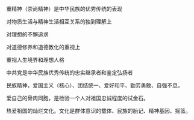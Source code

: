 重精神（崇尚精神）是中华民族的优秀传统的表现 

对物质生活与精神生活相互关系的独到理解上 

对理想的不懈追求 

对道德修养和道德教化的重视上 

重视人生境界和理想人格 

中共党是中华民族优秀传统的忠实继承者和鉴定弘扬者 

民族精神，爱国主义（核心）、团结统一、爱好和平、勤劳勇敢、自强不息。 

爱自己的骨肉同胞，是检验一个人对祖国忠诚程度的试金石。 

热爱祖国的灿烂文化。文化是群体意识的载体、民族的胎记、精神基因、摇篮。 